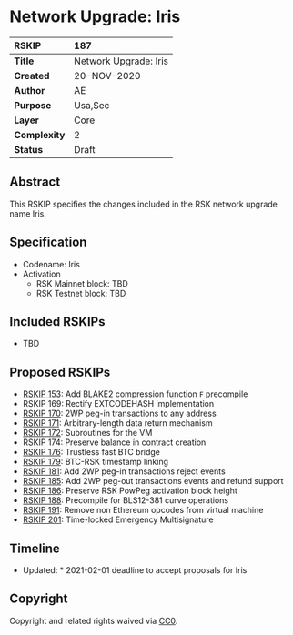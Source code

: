 # Network Upgrade: Iris

|RSKIP          |187           |
| :------------ |:-------------|
|**Title**      |Network Upgrade: Iris |
|**Created**    |20-NOV-2020 |
|**Author**     |AE |
|**Purpose**    |Usa,Sec |
|**Layer**      |Core |
|**Complexity** |2 |
|**Status**     |Draft |

## Abstract

This RSKIP specifies the changes included in the RSK network upgrade name Iris.

## Specification

- Codename: Iris
- Activation 
	- RSK Mainnet block: TBD
	- RSK Testnet block: TBD

## Included RSKIPs

- TBD

## Proposed RSKIPs

- [RSKIP 153](https://github.com/rsksmart/RSKIPs/pull/184): Add BLAKE2 compression function `F` precompile
- RSKIP 169: Rectify EXTCODEHASH implementation
- [RSKIP 170](https://github.com/rsksmart/RSKIPs/blob/master/IPs/RSKIP170.md): 2WP peg-in transactions to any address
- [RSKIP 171](https://github.com/rsksmart/RSKIPs/pull/171): Arbitrary-length data return mechanism
- [RSKIP 172](https://github.com/rsksmart/RSKIPs/pull/172): Subroutines for the VM
- RSKIP 174: Preserve balance in contract creation
- [RSKIP 176](https://github.com/rsksmart/RSKIPs/pull/176): Trustless fast BTC bridge
- [RSKIP 179](https://github.com/rsksmart/RSKIPs/pull/179): BTC-RSK timestamp linking
- [RSKIP 181](https://github.com/rsksmart/RSKIPs/pull/181): Add 2WP peg-in transactions reject events
- [RSKIP 185](https://github.com/rsksmart/RSKIPs/pull/185): Add 2WP peg-out transactions events and refund support
- [RSKIP 186](https://github.com/rsksmart/RSKIPs/pull/186): Preserve RSK PowPeg activation block height
- [RSKIP 188](https://github.com/rsksmart/RSKIPs/pull/188): Precompile for BLS12-381 curve operations
- [RSKIP 191](https://github.com/rsksmart/RSKIPs/pull/191): Remove non Ethereum opcodes from virtual machine
- [RSKIP 201](https://github.com/rsksmart/RSKIPs/pull/201): Time-locked Emergency Multisignature

## Timeline

* Updated: * 2021-02-01 deadline to accept proposals for Iris

## Copyright

Copyright and related rights waived via [CC0](https://creativecommons.org/publicdomain/zero/1.0/).

